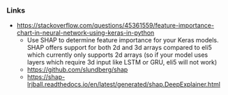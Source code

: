 ### Links
* https://stackoverflow.com/questions/45361559/feature-importance-chart-in-neural-network-using-keras-in-python
  * Use SHAP to determine feature importance for your Keras models. SHAP offers support for both 2d and 3d arrays compared to eli5 which currently only supports 2d arrays (so if your model uses layers which require 3d input like LSTM or GRU, eli5 will not work) 
  * https://github.com/slundberg/shap
  * https://shap-lrjball.readthedocs.io/en/latest/generated/shap.DeepExplainer.html



